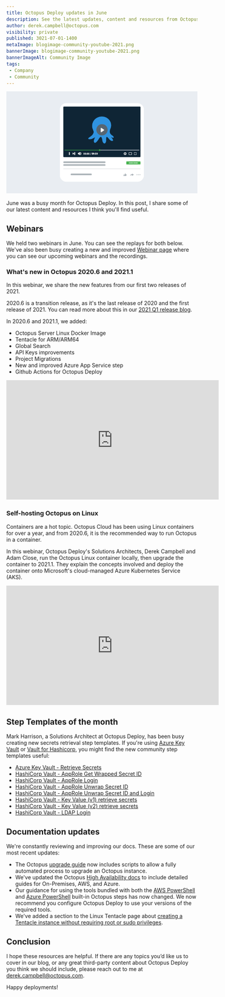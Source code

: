 ```yaml
---
title: Octopus Deploy updates in June
description: See the latest updates, content and resources from Octopus in June 2021.
author: derek.campbell@octopus.com
visibility: private
published: 3021-07-01-1400
metaImage: blogimage-community-youtube-2021.png
bannerImage: blogimage-community-youtube-2021.png
bannerImageAlt: Community Image
tags:
 - Company
 - Community
---
```


![Community Image](blogimage-community-youtube-2021.png)

June was a busy month for Octopus Deploy. In this post, I share some of our latest content and resources I think you'll find useful. 

## Webinars

We held two webinars in June. You can see the replays for both below. We've also been busy creating a new and improved [Webinar page](https://octopus.com/events) where you can see our upcoming webinars and the recordings. 

### What's new in Octopus 2020.6 and 2021.1

In this webinar, we share the new features from our first two releases of 2021. 

2020.6 is a transition release, as it's the last release of 2020 and the first release of 2021. You can read more about this in our [2021 Q1 release blog](https://octopus.com/blog/octopus-release-2021-q1).

In 2020.6 and 2021.1, we added:

- Octopus Server Linux Docker Image
- Tentacle for ARM/ARM64
- Global Search
- API Keys improvements
- Project Migrations
- New and improved Azure App Service step
- Github Actions for Octopus Deploy

<iframe width="560" height="315" src="https://www.youtube.com/embed/Dm4vOwuo9GI" frameborder="0" allowfullscreen></iframe>

### Self-hosting Octopus on Linux

Containers are a hot topic. Octopus Cloud has been using Linux containers for over a year, and from 2020.6, it is the recommended way to run Octopus in a container.

In this webinar, Octopus Deploy's Solutions Architects, Derek Campbell and Adam Close, run the Octopus Linux container locally, then upgrade the container to 2021.1. They explain the concepts involved and deploy the container onto Microsoft's cloud-managed Azure Kubernetes Service (AKS).

<iframe width="560" height="315" src="https://www.youtube.com/embed/UhR2QppsJ08" frameborder="0" allowfullscreen></iframe>


## Step Templates of the month

Mark Harrison, a Solutions Architect at Octopus Deploy, has been busy creating new secrets retrieval step templates. If you're using [Azure Key Vault](https://azure.microsoft.com/en-au/services/key-vault/) or [Vault for Hashicorp](https://www.vaultproject.io/), you might find the new community step templates useful:

- [Azure Key Vault - Retrieve Secrets](https://library.octopus.com/step-templates/6f59f8aa-b2db-4f7a-b02d-a72c13d386f0/actiontemplate-azure-key-vault-retrieve-secrets)
- [HashiCorp Vault - AppRole Get Wrapped Secret ID](https://library.octopus.com/step-templates/76827264-af27-46d0-913a-e093a4f0db48/actiontemplate-hashicorp-vault-approle-get-wrapped-secret-id)
- [HashiCorp Vault - AppRole Login](https://library.octopus.com/step-templates/e04a9cec-f04a-4da2-849b-1aed0fd408f0/actiontemplate-hashicorp-vault-approle-login)
- [HashiCorp Vault - AppRole Unwrap Secret ID](https://library.octopus.com/step-templates/c1f56030-0bcd-458d-bc70-b4f43ec0d30f/actiontemplate-hashicorp-vault-approle-unwrap-secret-id)
- [HashiCorp Vault - AppRole Unwrap Secret ID and Login](https://library.octopus.com/step-templates/aa113393-e615-40ed-9c5a-f95f471d728f/actiontemplate-hashicorp-vault-approle-unwrap-secret-id-and-login)
- [HashiCorp Vault - Key Value (v1) retrieve secrets](https://library.octopus.com/step-templates/9aab9522-25e0-4539-841c-8b726e6b1520/actiontemplate-hashicorp-vault-key-value-(v1)-retrieve-secrets)
- [HashiCorp Vault - Key Value (v2) retrieve secrets](https://library.octopus.com/step-templates/337f1b67-cdb0-4f33-9e08-6bf804f672d2/actiontemplate-hashicorp-vault-key-value-(v2)-retrieve-secrets)
- [HashiCorp Vault - LDAP Login](https://library.octopus.com/step-templates/de807003-3b05-4649-9af3-11a2c7722b3f/actiontemplate-hashicorp-vault-ldap-login)

## Documentation updates

We're constantly reviewing and improving our docs. These are some of our most recent updates:

- The Octopus [upgrade guide](https://octopus.com/docs/administration/upgrading/guide/automate-upgrades) now includes scripts to allow a fully automated process to upgrade an Octopus instance.
- We've updated the Octopus [High Availability docs](https://octopus.com/docs/administration/high-availability) to include detailed guides for On-Premises, AWS, and Azure.
- Our guidance for using the tools bundled with both the [AWS PowerShell](https://octopus.com/docs/deployments/custom-scripts/aws-cli-scripts) and [Azure PowerShell](https://octopus.com/docs/deployments/azure/running-azure-powershell) built-in Octopus steps has now changed. We now recommend you configure Octopus Deploy to use your versions of the required tools.
- We've added a section to the Linux Tentacle page about [creating a Tentacle instance without requiring root or sudo privileges](https://octopus.com/docs/infrastructure/deployment-targets/linux/tentacle#rootless-instance-creation).


## Conclusion

I hope these resources are helpful. If there are any topics you’d like us to cover in our blog, or any great third-party content about Octopus Deploy you think we should include, please reach out to me at <derek.campbell@octopus.com>.

Happy deployments!
